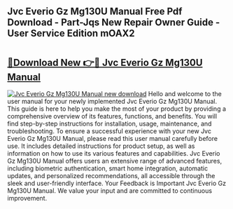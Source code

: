 ## Jvc Everio Gz Mg130U Manual Free Pdf Download - Part-Jqs New Repair Owner Guide - User Service Edition mOAX2

# <h2><a href="http://bc35459.oget.top/?id=Jvc+Everio+Gz+Mg130U+Manual">🔗Download New 👉🔴 Jvc Everio Gz Mg130U Manual</a></h2>

[![Jvc Everio Gz Mg130U Manual new download](https://i.imgur.com/5g1atiW.png)](http://bc35459.oget.top/?id=Jvc+Everio+Gz+Mg130U+Manual)
Hello and welcome to the user manual for your newly implemented Jvc Everio Gz Mg130U Manual. This guide is here to help you make the most of your product by providing a comprehensive overview of its features, functions, and benefits. You will find step-by-step instructions for installation, usage, maintenance, and troubleshooting. To ensure a successful experience with your new Jvc Everio Gz Mg130U Manual, please read this user manual carefully before use. It includes detailed instructions for product setup, as well as information on how to use its various features and capabilities. Jvc Everio Gz Mg130U Manual offers users an extensive range of advanced features, including biometric authentication, smart home integration, automatic updates, and personalized recommendations, all accessible through the sleek and user-friendly interface. Your Feedback is Important Jvc Everio Gz Mg130U Manual. We value your input and are committed to continuous improvement.
